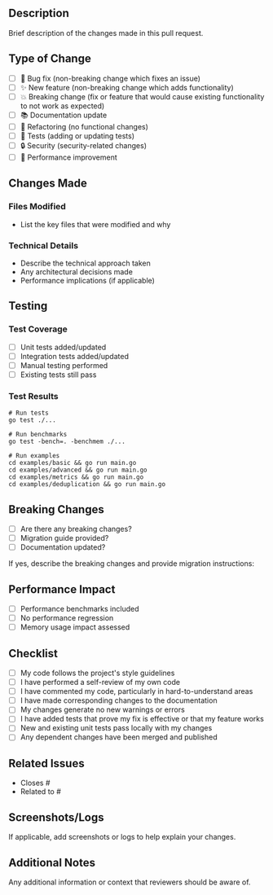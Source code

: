 ## Description

Brief description of the changes made in this pull request.

## Type of Change

- [ ] 🐛 Bug fix (non-breaking change which fixes an issue)
- [ ] ✨ New feature (non-breaking change which adds functionality)
- [ ] 💥 Breaking change (fix or feature that would cause existing functionality to not work as expected)
- [ ] 📚 Documentation update
- [ ] 🔧 Refactoring (no functional changes)
- [ ] 🧪 Tests (adding or updating tests)
- [ ] 🔒 Security (security-related changes)
- [ ] 🚀 Performance improvement

## Changes Made

### Files Modified
- List the key files that were modified and why

### Technical Details
- Describe the technical approach taken
- Any architectural decisions made
- Performance implications (if applicable)

## Testing

### Test Coverage
- [ ] Unit tests added/updated
- [ ] Integration tests added/updated
- [ ] Manual testing performed
- [ ] Existing tests still pass

### Test Results
```
# Run tests
go test ./...

# Run benchmarks
go test -bench=. -benchmem ./...

# Run examples
cd examples/basic && go run main.go
cd examples/advanced && go run main.go
cd examples/metrics && go run main.go
cd examples/deduplication && go run main.go
```

## Breaking Changes

- [ ] Are there any breaking changes?
- [ ] Migration guide provided?
- [ ] Documentation updated?

If yes, describe the breaking changes and provide migration instructions:

## Performance Impact

- [ ] Performance benchmarks included
- [ ] No performance regression
- [ ] Memory usage impact assessed

## Checklist

- [ ] My code follows the project's style guidelines
- [ ] I have performed a self-review of my own code
- [ ] I have commented my code, particularly in hard-to-understand areas
- [ ] I have made corresponding changes to the documentation
- [ ] My changes generate no new warnings or errors
- [ ] I have added tests that prove my fix is effective or that my feature works
- [ ] New and existing unit tests pass locally with my changes
- [ ] Any dependent changes have been merged and published

## Related Issues

- Closes #
- Related to #

## Screenshots/Logs

If applicable, add screenshots or logs to help explain your changes.

## Additional Notes

Any additional information or context that reviewers should be aware of.
